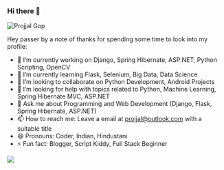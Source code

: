 ### Hi there 👋

<p align="left"> <img src="https://komarev.com/ghpvc/?username=projjal1&label=Profile%20views&color=0e75b6&style=flat" alt="Projjal Gop" /> </p>

Hey passer by a note of thanks for spending some time to look into my profile:

- 🔭 I’m currently working on Django, Spring Hibernate, ASP.NET, Python Scripting, OpenCV
- 🌱 I’m currently learning Flask, Selenium, Big Data, Data Science
- 👯 I’m looking to collaborate on Python Development, Android Projects
- 🤔 I’m looking for help with topics related to Python, Machine Learning, Spring Hibernate MVC, ASP.NET  
- 💬 Ask me about Programming and Web Development (Django, Flask, Spring Hibernate, ASP.NET)
- 📫 How to reach me: Leave a email at projjal@outlook.com with a suitable title  
- 😄 Pronouns: Coder, Indian, Hindustani
- ⚡ Fun fact: Blogger, Script Kiddy, Full Stack Beginner

<img src="https://github-readme-stats.vercel.app/api?username=projjal1&&show_icons=true&theme=tokyonight">
